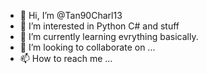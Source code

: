 - 👋 Hi, I’m @Tan90Charl13
- 👀 I’m interested in Python C# and stuff
- 🌱 I’m currently learning evrything basically.
- 💞️ I’m looking to collaborate on ...
- 📫 How to reach me ...

<!---
Tan90Charl13/Tan90Charl13 is a ✨ special ✨ repository because its `README.md` (this file) appears on your GitHub profile.
You can click the Preview link to take a look at your changes.
--->
